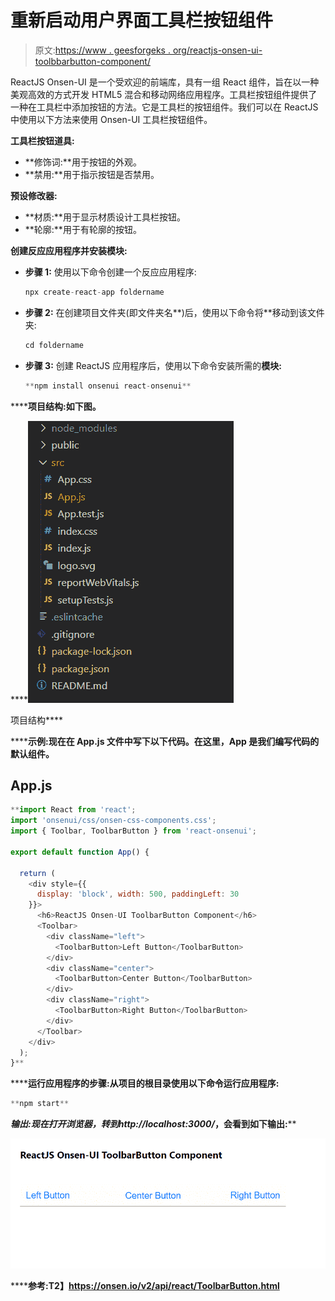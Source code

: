 # 重新启动用户界面工具栏按钮组件

> 原文:[https://www . geesforgeks . org/reactjs-onsen-ui-toolbbarbutton-component/](https://www.geeksforgeeks.org/reactjs-onsen-ui-toolbarbutton-component/)

ReactJS Onsen-UI 是一个受欢迎的前端库，具有一组 React 组件，旨在以一种美观高效的方式开发 HTML5 混合和移动网络应用程序。工具栏按钮组件提供了一种在工具栏中添加按钮的方法。它是工具栏的按钮组件。我们可以在 ReactJS 中使用以下方法来使用 Onsen-UI 工具栏按钮组件。

**工具栏按钮道具:**

*   **修饰词:**用于按钮的外观。
*   **禁用:**用于指示按钮是否禁用。

**预设修改器:**

*   **材质:**用于显示材质设计工具栏按钮。
*   **轮廓:**用于有轮廓的按钮。

**创建反应应用程序并安装模块:**

*   **步骤 1:** 使用以下命令创建一个反应应用程序:

    ```jsx
    npx create-react-app foldername
    ```

*   **步骤 2:** 在创建项目文件夹(即文件夹名**)后，使用以下命令将**移动到该文件夹:

    ```jsx
    cd foldername
    ```

*   **步骤 3:** 创建 ReactJS 应用程序后，使用以下命令安装所需的****模块:****

    ```jsx
    **npm install onsenui react-onsenui** 
    ```

******项目结构:**如下图。****

****![](img/f04ae0d8b722a9fff0bd9bd138b29c23.png)

项目结构**** 

******示例:**现在在 **App.js** 文件中写下以下代码。在这里，App 是我们编写代码的默认组件。****

## ****App.js****

```jsx
**import React from 'react';
import 'onsenui/css/onsen-css-components.css';
import { Toolbar, ToolbarButton } from 'react-onsenui';

export default function App() {

  return (
    <div style={{
      display: 'block', width: 500, paddingLeft: 30
    }}>
      <h6>ReactJS Onsen-UI ToolbarButton Component</h6>
      <Toolbar>
        <div className="left">
          <ToolbarButton>Left Button</ToolbarButton>
        </div>
        <div className="center">
          <ToolbarButton>Center Button</ToolbarButton>
        </div>
        <div className="right">
          <ToolbarButton>Right Button</ToolbarButton>
        </div>
      </Toolbar>
    </div>
  );
}**
```

******运行应用程序的步骤:**从项目的根目录使用以下命令运行应用程序:****

```jsx
**npm start**
```

******输出:**现在打开浏览器，转到***http://localhost:3000/***，会看到如下输出:****

****![](img/8438aed2794442d23c29a62039a18abf.png)****

******参考:**T2】https://onsen.io/v2/api/react/ToolbarButton.html****